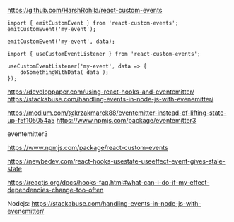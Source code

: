 https://github.com/HarshRohila/react-custom-events
```
import { emitCustomEvent } from 'react-custom-events';
emitCustomEvent('my-event');

emitCustomEvent('my-event', data);

import { useCustomEventListener } from 'react-custom-events';

useCustomEventListener('my-event', data => {
    doSomethingWithData( data );
});
```
https://developpaper.com/using-react-hooks-and-eventemitter/
https://stackabuse.com/handling-events-in-node-js-with-evenemitter/

https://medium.com/@krzakmarek88/eventemitter-instead-of-lifting-state-up-f5f105054a5
https://www.npmjs.com/package/eventemitter3

eventemitter3


https://www.npmjs.com/package/react-custom-events

https://newbedev.com/react-hooks-usestate-useeffect-event-gives-stale-state


https://reactjs.org/docs/hooks-faq.html#what-can-i-do-if-my-effect-dependencies-change-too-often







Nodejs:
https://stackabuse.com/handling-events-in-node-js-with-evenemitter/






